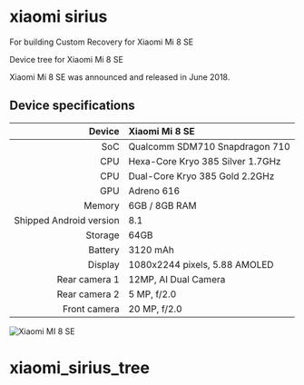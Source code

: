 # xiaomi sirius
For building Custom Recovery for Xiaomi Mi 8 SE

Device tree for Xiaomi Mi 8 SE





Xiaomi Mi 8 SE was announced and released in June 2018.

## Device specifications

| Device        | Xiaomi Mi 8 SE                                 |
| -----------:  | :--------------------------------------------- |
| SoC           | Qualcomm SDM710 Snapdragon 710                 |
| CPU           | Hexa-Core Kryo 385 Silver 1.7GHz               |
| CPU           | Dual-Core Kryo 385 Gold 2.2GHz                 |
| GPU           | Adreno 616                                     |
| Memory        | 6GB / 8GB RAM                                  |
| Shipped Android version | 8.1                                  |
| Storage       | 64GB                                           |
| Battery       | 3120 mAh                                       |
| Display       | 1080x2244 pixels, 5.88 AMOLED                  |
| Rear camera 1 | 12MP, AI Dual Camera                           |
| Rear camera 2 | 5 MP, f/2.0                                    |
| Front camera  | 20 MP, f/2.0                                    |

![Xiaomi MI 8 SE](https://img.xda-cdn.com/rPe10fsFvFy8GyG8YSAVWEIo1XI=/https%3A%2F%2Fgithub.com%2FPitchBlack-Recovery%2FPitchBlack-Recovery.github.io%2Fraw%2Fmaster%2FPB_Banner1.png "Xiaomi MI 8 SE")


# xiaomi_sirius_tree
